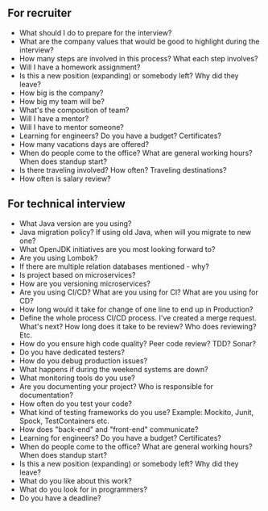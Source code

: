 
## For recruiter

* What should I do to prepare for the interview?
* What are the company values that would be good to highlight during the interview?
* How many steps are involved in this process? What each step involves?
* Will I have a homework assignment?
* Is this a new position (expanding) or somebody left? Why did they leave?
* How big is the company?
* How big my team will be?
* What's the composition of team?
* Will I have a mentor?
* Will I have to mentor someone?
* Learning for engineers? Do you have a budget? Certificates?
* How many vacations days are offered?
* When do people come to the office? What are general working hours? When does standup start?
* Is there traveling involved? How often? Traveling destinations?
* How often is salary review?

## For technical interview

* What Java version are you using?
* Java migration policy? If using old Java, when will you migrate to new one?
* What OpenJDK initiatives are you most looking forward to?
* Are you using Lombok?
* If there are multiple relation databases mentioned - why?
* Is project based on microservices?
* How are you versioning microservices?
* Are you using CI/CD? What are you using for CI? What are you using for CD?
* How long would it take for change of one line to end up in Production?
* Define the whole process CI/CD process. I've created a merge request. What's next? How long does it take to be review? Who does reviewing? Etc.
* How do you ensure high code quality? Peer code review? TDD? Sonar?
* Do you have dedicated testers?
* How do you debug production issues?
* What happens if during the weekend systems are down?
* What monitoring tools do you use?
* Are you documenting your project? Who is responsible for documentation?
* How often do you test your code?
* What kind of testing frameworks do you use? Example: Mockito, Junit, Spock, TestContainers etc.
* How does "back-end" and "front-end" communicate?
* Learning for engineers? Do you have a budget? Certificates?
* When do people come to the office? What are general working hours? When does standup start?
* Is this a new position (expanding) or somebody left? Why did they leave?
* What do you like about this work?
* What do you look for in programmers?
* Do you have a deadline?
